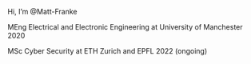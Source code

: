 Hi, I’m @Matt-Franke

MEng Electrical and Electronic Engineering at University of Manchester 2020

MSc Cyber Security at ETH Zurich and EPFL 2022 (ongoing)
